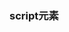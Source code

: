 ### script元素

<script>属性有 8 个属性：

​	**async**: 可选。表示应该立即执行下载脚本，当不能阻止其他页面动作，比如下载资源或者等待其他脚本加载。只对外部脚本有效。

​	**charset**：可选。使用 src 属性指定的代码字符集。这个属性很少使用，因为大多数浏览器都不在乎它的值。

​	**crossorigin**：可选。配置相关请求的 CORS (跨域资源请求)设置。默认不使用 CORS。crossorigin="anonymous" 配置文件请求不必设置凭据标志。 crossorigin="use-credentials" 设置凭据标志，意味着出站请求会包括凭据。

​	**integrity**：可选。允许比对接收到的资源和指定的加密签名以验证子资源完整性。如果接收到的资源的签名与这个属性指定的签名不匹配，则页面报错，脚本不会执行，这个属性可以用于确保内容分发网络（CDN）不会提供恶意内容。

​	~~**language**~~：废弃。表示代码块中的脚本语言。

​	**src**：可选。表示包含要执行的代码外部文件。

​	**type**：可选。代替language，表示代码块中脚本语言的内容类型（MIME类型）。这个值始终都是 "text/javascript"，尽管"text/javascript" 和 "text/ecmascript"已经废弃了，javascript 文件的 MIME 类型通常是 "application/x-javascript"，还有其他值。如："application/javascript" 和 "application/ecmascript"。如果这个值是 module，则代码会被当做 ES6 模块，只有这个时候才能出现 import 和 export 关键字。